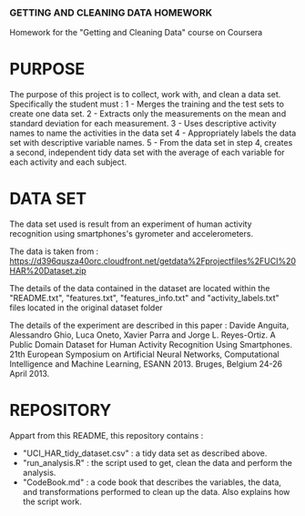 ### GETTING AND CLEANING DATA HOMEWORK ###
Homework for the "Getting and Cleaning Data" course on Coursera

# PURPOSE #
The purpose of this project is to collect, work with, and clean a data set.
Specifically the student must :
1 - Merges the training and the test sets to create one data set.
2 - Extracts only the measurements on the mean and standard deviation for each measurement. 
3 - Uses descriptive activity names to name the activities in the data set
4 - Appropriately labels the data set with descriptive variable names. 
5 - From the data set in step 4, creates a second, independent tidy data set with the average of each variable for each activity and each subject.

# DATA SET #
The data set used is result from an experiment of human activity recognition 
using smartphones's gyrometer and accelerometers.

The data is taken from :
https://d396qusza40orc.cloudfront.net/getdata%2Fprojectfiles%2FUCI%20HAR%20Dataset.zip  

The details of the data contained in the dataset are located within the "README.txt", "features.txt", "features_info.txt" and "activity_labels.txt" files located in the original dataset folder

The details of the experiment are described in this paper :
Davide Anguita, Alessandro Ghio, Luca Oneto, Xavier Parra and Jorge L. Reyes-Ortiz. A Public Domain Dataset for Human Activity Recognition Using Smartphones. 21th European Symposium on Artificial Neural Networks, Computational Intelligence and Machine Learning, ESANN 2013. Bruges, Belgium 24-26 April 2013.

# REPOSITORY #
Appart from this README, this repository contains :
- "UCI_HAR_tidy_dataset.csv" : a tidy data set as described above. 
- "run_analysis.R"           : the script used to get, clean the data and perform the analysis. 
- "CodeBook.md"              : a code book that describes the variables, the data, and transformations performed to clean up the data. Also explains how the script work.
